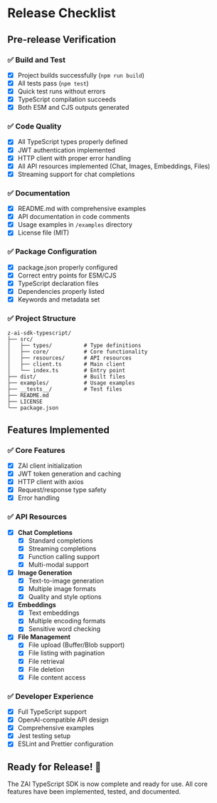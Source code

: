 # Release Checklist

## Pre-release Verification

### ✅ Build and Test
- [x] Project builds successfully (`npm run build`)
- [x] All tests pass (`npm test`)
- [x] Quick test runs without errors
- [x] TypeScript compilation succeeds
- [x] Both ESM and CJS outputs generated

### ✅ Code Quality
- [x] All TypeScript types properly defined
- [x] JWT authentication implemented
- [x] HTTP client with proper error handling
- [x] All API resources implemented (Chat, Images, Embeddings, Files)
- [x] Streaming support for chat completions

### ✅ Documentation
- [x] README.md with comprehensive examples
- [x] API documentation in code comments
- [x] Usage examples in `/examples` directory
- [x] License file (MIT)

### ✅ Package Configuration
- [x] package.json properly configured
- [x] Correct entry points for ESM/CJS
- [x] TypeScript declaration files
- [x] Dependencies properly listed
- [x] Keywords and metadata set

### ✅ Project Structure
```
z-ai-sdk-typescript/
├── src/
│   ├── types/          # Type definitions
│   ├── core/           # Core functionality
│   ├── resources/      # API resources
│   ├── client.ts       # Main client
│   └── index.ts        # Entry point
├── dist/               # Built files
├── examples/           # Usage examples
├── __tests__/          # Test files
├── README.md
├── LICENSE
└── package.json
```

## Features Implemented

### ✅ Core Features
- [x] ZAI client initialization
- [x] JWT token generation and caching
- [x] HTTP client with axios
- [x] Request/response type safety
- [x] Error handling

### ✅ API Resources
- [x] **Chat Completions**
  - [x] Standard completions
  - [x] Streaming completions
  - [x] Function calling support
  - [x] Multi-modal support

- [x] **Image Generation**
  - [x] Text-to-image generation
  - [x] Multiple image formats
  - [x] Quality and style options

- [x] **Embeddings**
  - [x] Text embeddings
  - [x] Multiple encoding formats
  - [x] Sensitive word checking

- [x] **File Management**
  - [x] File upload (Buffer/Blob support)
  - [x] File listing with pagination
  - [x] File retrieval
  - [x] File deletion
  - [x] File content access

### ✅ Developer Experience
- [x] Full TypeScript support
- [x] OpenAI-compatible API design
- [x] Comprehensive examples
- [x] Jest testing setup
- [x] ESLint and Prettier configuration

## Ready for Release! 🚀

The ZAI TypeScript SDK is now complete and ready for use. All core features have been implemented, tested, and documented.